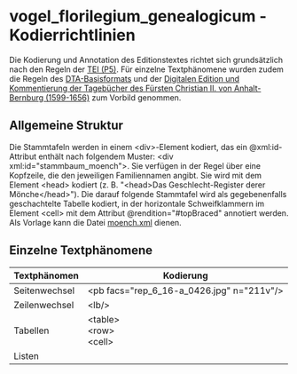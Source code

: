 # vogel_florilegium_genealogicum - Kodierrichtlinien

Die Kodierung und Annotation des Editionstextes richtet sich grundsätzlich nach den Regeln der [TEI (P5)](https://tei-c.org/release/doc/tei-p5-doc/en/html/index.html). Für einzelne Textphänomene wurden zudem die Regeln des [DTA-Basisformats](https://www.deutschestextarchiv.de/doku/basisformat/) und der [Digitalen Edition und Kommentierung der Tagebücher des Fürsten Christian II. von Anhalt-Bernburg (1599-1656)](http://diglib.hab.de/edoc/ed000228/start.htm) zum Vorbild genommen.

## Allgemeine Struktur

Die Stammtafeln werden in einem &lt;div>-Element kodiert, das ein @xml:id-Attribut enthält nach folgendem Muster: &lt;div xml:id="stammbaum_moench">. Sie verfügen in der Regel über eine Kopfzeile, die den jeweiligen Familiennamen angibt. Sie wird mit dem Element &lt;head> kodiert (z. B. "&lt;head>Das Geschlecht-Register derer Mönche&lt;/head>"). Die darauf folgende Stammtafel wird als gegebenenfalls geschachtelte Tabelle kodiert, in der horizontale Schweifklammern im Element &lt;cell> mit dem Attribut @rendition="#topBraced" annotiert werden. Als Vorlage kann die Datei [moench.xml](https://github.com/mgoermar/vogel_florilegium_genealogicum/blob/main/stammtafeln/moench.xml) dienen.

## Einzelne Textphänomene

Textphänomen | Kodierung
-------- | --------
Seitenwechsel | &lt;pb facs="rep_6_16-a_0426.jpg" n="211v"/>
Zeilenwechsel | &lt;lb/>
Tabellen | &lt;table><br>   &lt;row><br>   &lt;cell>
Listen |
